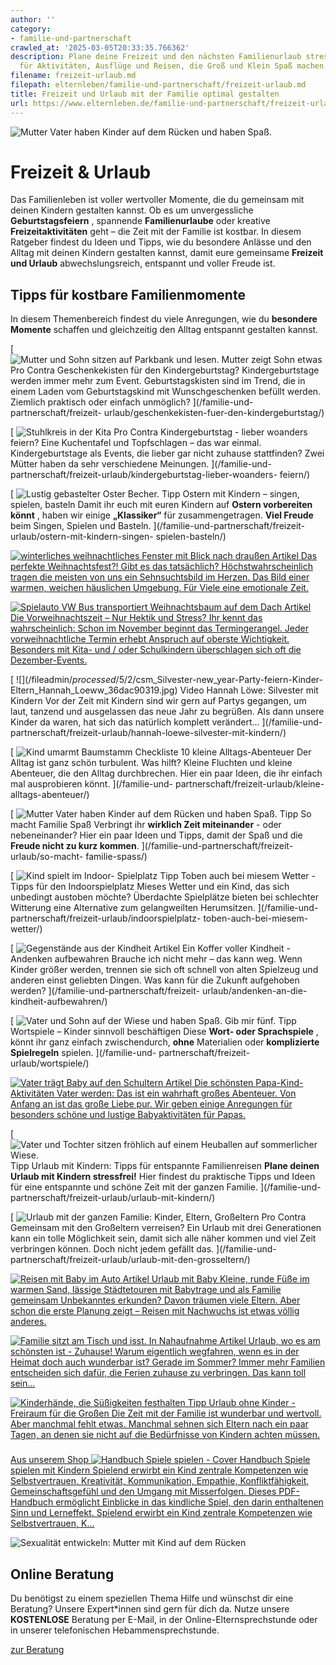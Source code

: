 ```yaml
---
author: ''
category:
- familie-und-partnerschaft
crawled_at: '2025-03-05T20:33:35.766362'
description: Plane deine Freizeit und den nächsten Familienurlaub stressfrei! Tipps
  für Aktivitäten, Ausflüge und Reisen, die Groß und Klein Spaß machen.
filename: freizeit-urlaub.md
filepath: elternleben/familie-und-partnerschaft/freizeit-urlaub.md
title: Freizeit und Urlaub mit der Familie optimal gestalten
url: https://www.elternleben.de/familie-und-partnerschaft/freizeit-urlaub/
---
```


![Mutter Vater haben Kinder auf dem Rücken und haben
Spaß.](/fileadmin/Startseite/1_Elternwissen/3_Kleinkind/Tipps_So_macht_Familie_Spass_iStock-1134312186_Klein.jpg)

#  Freizeit & Urlaub

Das Familienleben ist voller wertvoller Momente, die du gemeinsam mit deinen
Kindern gestalten kannst. Ob es um unvergessliche **Geburtstagsfeiern** ,
spannende **Familienurlaube** oder kreative **Freizeitaktivitäten** geht – die
Zeit mit der Familie ist kostbar. In diesem Ratgeber findest du Ideen und
Tipps, wie du besondere Anlässe und den Alltag mit deinen Kindern gestalten
kannst, damit eure gemeinsame **Freizeit und Urlaub** abwechslungsreich,
entspannt und voller Freude ist.

##  Tipps für kostbare Familienmomente

In diesem Themenbereich findest du viele Anregungen, wie du **besondere
Momente** schaffen und gleichzeitig den Alltag entspannt gestalten kannst.

[ ![Mutter und Sohn sitzen auf Parkbank und lesen. Mutter zeigt Sohn
etwas](/fileadmin/_processed_/5/4/csm_pro_u_con_Geschenkboxen_fuer_Geburtstagskinder_4de7c57648.jpg)
Pro Contra Geschenkekisten für den Kindergeburtstag? Kindergeburtstage werden
immer mehr zum Event. Geburtstagskisten sind im Trend, die in einem Laden vom
Geburtstagskind mit Wunschgeschenken befüllt werden. Ziemlich praktisch oder
einfach unmöglich? ](/familie-und-partnerschaft/freizeit-
urlaub/geschenkekisten-fuer-den-kindergeburtstag/)

[ ![Stuhlkreis in der
Kita](/fileadmin/_processed_/4/0/csm_Pro_u_con_Kindergeburtstag__lieber_woanders_feiern__8d6170197f.jpg)
Pro Contra Kindergeburtstag - lieber woanders feiern? Eine Kuchentafel und
Topfschlagen – das war einmal. Kindergeburtstage als Events, die lieber gar
nicht zuhause stattfinden? Zwei Mütter haben da sehr verschiedene Meinungen.
](/familie-und-partnerschaft/freizeit-urlaub/kindergeburtstag-lieber-woanders-
feiern/)

[ ![Lustig gebastelter Oster
Becher.](/fileadmin/_processed_/5/e/csm_Tipps_Ostern_mit_Kindern_singen_spielen_basteln_3260754_1920_pixabay_Kopie_238f4a8c3f.jpg)
Tipp Ostern mit Kindern – singen, spielen, basteln Damit ihr euch mit euren
Kindern auf **Ostern vorbereiten könnt** , haben wir einige **„Klassiker“**
für zusammengetragen. **Viel Freude** beim Singen, Spielen und Basteln.
](/familie-und-partnerschaft/freizeit-urlaub/ostern-mit-kindern-singen-
spielen-basteln/)

[ ![winterliches weihnachtliches Fenster mit Blick nach
draußen](/fileadmin/_processed_/b/a/csm_Artikel_Das_perfekte_Weihnachtsfest_2fe5d8e1bd.jpg)
Artikel Das perfekte Weihnachtsfest?! Gibt es das tatsächlich?
Höchstwahrscheinlich tragen die meisten von uns ein Sehnsuchtsbild im Herzen.
Das Bild einer warmen, weichen häuslichen Umgebung. Für Viele eine emotionale
Zeit. ](/familie-und-partnerschaft/freizeit-urlaub/weihnachten-mit-kindern/)

[ ![Spielauto VW Bus transportiert Weihnachtsbaum auf dem
Dach](/fileadmin/_processed_/7/4/csm_Artikel_Die_Vorweihnachtszeit_Nur_Hektik_und_Stress_Spiegelung_63272c9a53.jpg)
Artikel Die Vorweihnachtszeit – Nur Hektik und Stress? Ihr kennt das
wahrscheinlich: Schon im November beginnt das Termingerangel. Jeder
vorweihnachtliche Termin erhebt Anspruch auf oberste Wichtigkeit. Besonders
mit Kita- und / oder Schulkindern überschlagen sich oft die Dezember-Events.
](/familie-und-partnerschaft/freizeit-urlaub/vorweihnachtszeit/)

[ ![](/fileadmin/_processed_/5/2/csm_Silvester-new_year-Party-feiern-Kinder-
Eltern_Hannah_Loeww_36dac90319.jpg) Video Hannah Löwe: Silvester mit Kindern
Vor der Zeit mit Kindern sind wir gern auf Partys gegangen, um laut, tanzend
und ausgelassen das neue Jahr zu begrüßen. Als dann unsere Kinder da waren,
hat sich das natürlich komplett verändert... ](/familie-und-
partnerschaft/freizeit-urlaub/hannah-loewe-silvester-mit-kindern/)

[ ![Kind umarmt
Baumstamm](/fileadmin/_processed_/a/b/csm_Artikel_10_kleine_Alltagsabenteuer_Kopie_da2a3c1e12.jpg)
Checkliste 10 kleine Alltags-Abenteuer Der Alltag ist ganz schön turbulent.
Was hilft? Kleine Fluchten und kleine Abenteuer, die den Alltag durchbrechen.
Hier ein paar Ideen, die ihr einfach mal ausprobieren könnt. ](/familie-und-
partnerschaft/freizeit-urlaub/kleine-alltags-abenteuer/)

[ ![Mutter Vater haben Kinder auf dem Rücken und haben
Spaß.](/fileadmin/_processed_/3/7/csm_Tipps_So_macht_Familie_Spass_iStock-1134312186_Klein_03dea2caf1.jpg)
Tipp So macht Familie Spaß Verbringt ihr **wirklich Zeit miteinander** \- oder
nebeneinander? Hier ein paar Ideen und Tipps, damit der Spaß und die **Freude
nicht zu kurz kommen**. ](/familie-und-partnerschaft/freizeit-urlaub/so-macht-
familie-spass/)

[ ![Kind spielt im Indoor-
Spielplatz](/fileadmin/_processed_/a/0/csm_Tipps_Anleitung_Indoor_Spielplatz__Kopie_7023cbe2f4.jpg)
Tipp Toben auch bei miesem Wetter - Tipps für den Indoorspielplatz Mieses
Wetter und ein Kind, das sich unbedingt austoben möchte? Überdachte
Spielplätze bieten bei schlechter Witterung eine Alternative zum gelangweilten
Herumsitzen. ](/familie-und-partnerschaft/freizeit-urlaub/indoorspielplatz-
toben-auch-bei-miesem-wetter/)

[ ![Gegenstände aus der
Kindheit](/fileadmin/_processed_/5/1/csm_Artikel_Kindheiterinnerungen_aufbewahren_4e3fbc50b9.jpg)
Artikel Ein Koffer voller Kindheit - Andenken aufbewahren Brauche ich nicht
mehr – das kann weg. Wenn Kinder größer werden, trennen sie sich oft schnell
von alten Spielzeug und anderen einst geliebten Dingen. Was kann für die
Zukunft aufgehoben werden?  ](/familie-und-partnerschaft/freizeit-
urlaub/andenken-an-die-kindheit-aufbewahren/)

[ ![Vater und Sohn auf der Wiese und haben Spaß. Gib mir
fünf.](/fileadmin/_processed_/2/8/csm_Tipps_Wortspiele_Kinder_sinnvoll_bescha__ftigen_iStock_70429651_LARGE_Kopie_832fdbc1bd.jpg)
Tipp Wortspiele – Kinder sinnvoll beschäftigen Diese **Wort- oder
Sprachspiele** , könnt ihr ganz einfach zwischendurch, **ohne** Materialien
oder **komplizierte Spielregeln** spielen. ](/familie-und-
partnerschaft/freizeit-urlaub/wortspiele/)

[ ![Vater trägt Baby auf den
Schultern](/fileadmin/_processed_/2/0/csm_Babyaktivitaeten_mit_Papas_74e64c1818.jpg)
Artikel Die schönsten Papa-Kind-Aktivitäten Vater werden: Das ist ein wahrhaft
großes Abenteuer. Von Anfang an ist das große Liebe pur. Wir geben einige
Anregungen für besonders schöne und lustige Babyaktivitäten für Papas.
](/baby/baby-beschaeftigen/die-schoensten-papa-kind-aktivitaeten/)

[ ![Vater und Tochter sitzen fröhlich auf einem Heuballen auf sommerlicher
Wiese.](/fileadmin/_processed_/d/0/csm_Artikel_Urlaub_mit_Kindern_Canva_Klein_ba413bec6e.jpg)
Tipp Urlaub mit Kindern: Tipps für entspannte Familienreisen **Plane deinen
Urlaub mit Kindern stressfrei!** Hier findest du praktische Tipps und Ideen
für eine entspannte und schöne Zeit mit der ganzen Familie. ](/familie-und-
partnerschaft/freizeit-urlaub/urlaub-mit-kindern/)

[ ![Urlaub mit der ganzen Familie: Kinder, Eltern,
Großeltern](/fileadmin/_processed_/b/d/csm_pro_u_con_Mehr_GenerationsUrlaub_f35bab1c01.jpg)
Pro Contra Gemeinsam mit den Großeltern verreisen? Ein Urlaub mit drei
Generationen kann ein tolle Möglichkeit sein, damit sich alle näher kommen und
viel Zeit verbringen können. Doch nicht jedem gefällt das.  ](/familie-und-
partnerschaft/freizeit-urlaub/urlaub-mit-den-grosseltern/)

[ ![Reisen mit Baby im
Auto](/fileadmin/_processed_/3/c/csm_Reisen_mit_Baby_66ff715a6c.jpg) Artikel
Urlaub mit Baby Kleine, runde Füße im warmen Sand, lässige Städtetouren mit
Babytrage und als Familie gemeinsam Unbekanntes erkunden? Davon träumen viele
Eltern. Aber schon die erste Planung zeigt – Reisen mit Nachwuchs ist etwas
völlig anderes. ](/baby/urlaub-mit-baby/)

[ ![Familie sitzt am Tisch und isst. In
Nahaufnahme](/fileadmin/_processed_/b/4/csm_Artikel_Ferien_zu_Haus_so_klappt_es_a27a66d845.jpg)
Artikel Urlaub, wo es am schönsten ist - Zuhause! Warum eigentlich wegfahren,
wenn es in der Heimat doch auch wunderbar ist? Gerade im Sommer? Immer mehr
Familien entscheiden sich dafür, die Ferien zuhause zu verbringen. Das kann
toll sein... ](/familie-und-partnerschaft/freizeit-urlaub/urlaub-zuhause/)

[ ![Kinderhände, die Süßigkeiten
festhalten](/fileadmin/_processed_/4/9/csm_Artikel_Urlaub_ohne_Kinder_2f101963b9.jpg)
Tipp Urlaub ohne Kinder - Freiraum für die Großen Die Zeit mit der Familie ist
wunderbar und wertvoll. Aber manchmal fehlt etwas. Manchmal sehnen sich Eltern
nach ein paar Tagen, an denen sie nicht auf die Bedürfnisse von Kindern achten
müssen. ](/familie-und-partnerschaft/freizeit-urlaub/urlaub-ohne-kinder/)

### [ ](/)

[ Aus unserem Shop ![Handbuch Spiele spielen -
Cover](/fileadmin/_processed_/8/6/csm_Handbuch_Spiele_teaser_b4605b40a4.png)
Handbuch Spiele spielen mit Kindern Spielend erwirbt ein Kind zentrale
Kompetenzen wie Selbstvertrauen, Kreativität, Kommunikation, Empathie,
Konfliktfähigkeit, Gemeinschaftsgefühl und den Umgang mit Misserfolgen. Dieses
PDF-Handbuch ermöglicht Einblicke in das kindliche Spiel, den darin
enthaltenen Sinn und Lerneffekt. Spielend erwirbt ein Kind zentrale
Kompetenzen wie Selbstvertrauen, K…  ](/shop/spiele-spielen-mit-kindern/)

![Sexualität entwickeln: Mutter mit Kind auf dem
Rücken](/fileadmin/_processed_/6/b/csm_Tipps_Wie_unterstu__tze_ich_mein_Kind_dabei_eine_gesunde_Sexualita__t_zu_entwickeln_ea90708fd3.jpg)

##  Online Beratung

Du benötigst zu einem speziellen Thema Hilfe und wünschst dir eine Beratung?
Unsere Expert*innen sind gern für dich da. Nutze unsere **KOSTENLOSE**
Beratung per E-Mail, in der Online-Elternsprechstunde oder in unserer
telefonischen Hebammensprechstunde.

[ zur Beratung ](/online-beratung-formate/)

